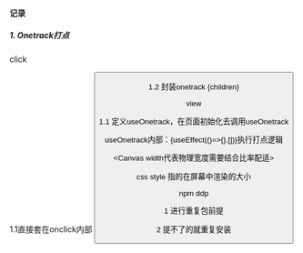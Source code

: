 #### 记录

##### 1. Onetrack打点

click

1.1直接套在onclick内部 <button onclick= onetrack />

1.2 封装onetrack  <Ontrack>{children}</Ontrack>

view

1.1 定义useOnetrack，在页面初始化去调用useOnetrack

useOnetrack内部：{useEffect(()=>{},[])}执行打点逻辑



<Canvas width代表物理宽度需要结合比率配适>

css style 指的在屏幕中渲染的大小 





npm ddp

1 进行重复包前提 

2 提不了的就重复安装